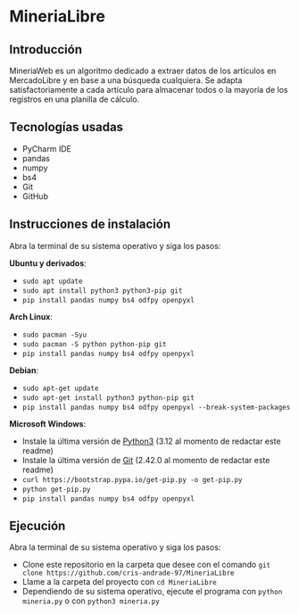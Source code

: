 # MineriaLibre

## Introducción
MineriaWeb es un algoritmo dedicado a extraer datos de los artículos en MercadoLibre y en base a una búsqueda cualquiera. Se adapta satisfactoriamente a cada artículo para almacenar todos o la mayoría de los registros en una planilla de cálculo.

## Tecnologías usadas
- PyCharm IDE
- pandas
- numpy
- bs4
- Git
- GitHub

## Instrucciones de instalación
Abra la terminal de su sistema operativo y siga los pasos:

<b>Ubuntu y derivados</b>: 
- ```sudo apt update```
- ```sudo apt install python3 python3-pip git```
- ```pip install pandas numpy bs4 odfpy openpyxl```

<b>Arch Linux</b>: 
- ```sudo pacman -Syu```
- ```sudo pacman -S python python-pip git```
- ```pip install pandas numpy bs4 odfpy openpyxl```

<b>Debian</b>: 
- ```sudo apt-get update```
- ```sudo apt-get install python3 python-pip git```
- ```pip install pandas numpy bs4 odfpy openpyxl --break-system-packages```

<b>Microsoft Windows</b>:
- Instale la última versión de <a href='https://www.python.org/downloads/'>Python3</a> (3.12 al momento de redactar este readme)
- Instale la última versión de <a href='https://git-scm.com/download/win'>Git</a> (2.42.0 al momento de redactar este readme)
- ```curl https://bootstrap.pypa.io/get-pip.py -o get-pip.py```
- ```python get-pip.py```
- ```pip install pandas numpy bs4 odfpy openpyxl```

## Ejecución
Abra la terminal de su sistema operativo y siga los pasos:

- Clone este repositorio en la carpeta que desee con el comando ```git clone https://github.com/cris-andrade-97/MineriaLibre```
- Llame a la carpeta del proyecto con ```cd MineriaLibre```
- Dependiendo de su sistema operativo, ejecute el programa con ```python mineria.py``` o con ```python3 mineria.py```

